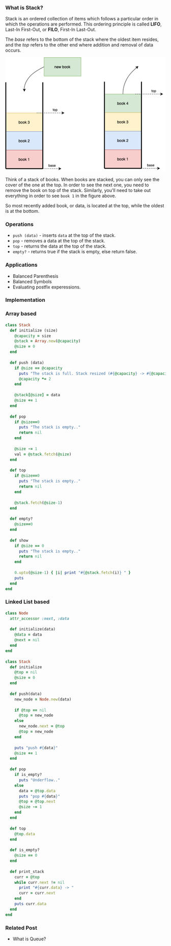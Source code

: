 ### What is Stack? <a id="top"></a>
Stack is an ordered collection of items which follows a particular order in which the operations are performed. 
This ordering principle is called **LIFO**, Last-In First-Out, or **FILO**, First-In Last-Out.

The _base_ refers to the bottom of the stack where the oldest item resides, and the _top_ refers to the other end where addition and removal of data occurs.

<center>
<img src="assets/data-structure/stack/stack-1.png" alt="stack of books" /> <br />
</center>

Think of a stack of books. When books are stacked, you can only see the cover of the one at the top. In order to see the next one, you need to remove the book on top of the stack. Similarly, you'll need to take out everything in order to see `book 1` in the figure above.

So most recently added book, or data, is located at the top, while the oldest is at the bottom.

### Operations
- `push (data)` - inserts `data` at the top of the stack.
- `pop` - removes a data at the top of the stack.
- `top` - returns the data at the top of the stack.
- `empty?` - returns true if the stack is empty, else return false.

### Applications
- Balanced Parenthesis
- Balanced Symbols
- Evaluating postfix experessions.

### Implementation

### Array based
```rb
class Stack
  def initialize (size)
    @capacity = size
    @stack = Array.new(@capacity)
    @size = 0
  end

  def push (data)
    if @size == @capacity
      puts "The stack is full. Stack resized (#{@capacity} -> #{@capacity * 2})"
      @capacity *= 2
    end

    @stack[@size] = data
    @size += 1
  end

  def pop
    if @size==0
      puts "The stack is empty.."
      return nil
    end

    @size -= 1
    val = @stack.fetch(@size)
  end

  def top
    if @size==0
      puts "The stack is empty.."
      return nil
    end

    @stack.fetch(@size-1)
  end

  def empty?
    @size==0
  end

  def show
    if @size == 0
      puts "The stack is empty.."
      return nil
    end

    0.upto(@size-1) { |i| print "#{@stack.fetch(i)} " }
    puts
  end
end
```

### Linked List based
```rb
class Node
  attr_accessor :next, :data

  def initialize(data)
    @data = data
    @next = nil
  end
end

class Stack
  def initialize
    @top = nil
    @size = 0
  end

  def push(data)
    new_node = Node.new(data)

    if @top == nil
      @top = new_node
    else
      new_node.next = @top
      @top = new_node
    end

    puts "push #{data}"
    @size += 1
  end

  def pop
    if is_empty?
      puts "Underflow.."
    else
      data = @top.data
      puts "pop #{data}"
      @top = @top.next
      @size -= 1
    end
  end

  def top
    @top.data
  end

  def is_empty?
    @size == 0
  end

  def print_stack
    curr = @top
    while curr.next != nil
      print "#{curr.data} -> "
      curr = curr.next
    end
    puts curr.data
  end
end
```

### Related Post
- <router-link to="./eng-queue">What is Queue?</router-link>